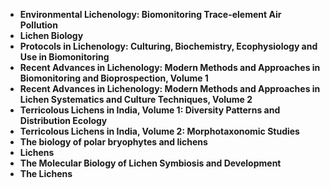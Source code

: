 <ul>
  
 <li><b><a target="_blank" href="https://github.com/manjunath5496/Lichenology-Books/blob/master/lit(1).pdf" style="text-decoration:none;">Environmental Lichenology: Biomonitoring Trace-element Air Pollution</a></b></li>
  
<li><b><a target="_blank" href="https://github.com/manjunath5496/Lichenology-Books/blob/master/lit(2).pdf" style="text-decoration:none;">Lichen Biology</a></b></li>

<li><b><a target="_blank" href="https://github.com/manjunath5496/Lichenology-Books/blob/master/lit(3).pdf" style="text-decoration:none;">Protocols in Lichenology: Culturing, Biochemistry, Ecophysiology and Use in Biomonitoring</a></b></li>                         
  <li><b><a target="_blank" href="https://github.com/manjunath5496/Lichenology-Books/blob/master/lit(4).pdf" style="text-decoration:none;">Recent Advances in Lichenology: Modern Methods and Approaches in Biomonitoring and Bioprospection, Volume 1</a></b></li>  
     <li><b><a target="_blank" href="https://github.com/manjunath5496/Lichenology-Books/blob/master/lit(5).pdf" style="text-decoration:none;">Recent Advances in Lichenology: Modern Methods and Approaches in Lichen Systematics and Culture Techniques, Volume 2</a></b></li>  
 
  <li><b><a target="_blank" href="https://github.com/manjunath5496/Lichenology-Books/blob/master/lit(6).pdf" style="text-decoration:none;">Terricolous Lichens in India, Volume 1: Diversity Patterns and Distribution Ecology</a></b></li>                         
  <li><b><a target="_blank" href="https://github.com/manjunath5496/Lichenology-Books/blob/master/lit(7).rar" style="text-decoration:none;">Terricolous Lichens in India, Volume 2: Morphotaxonomic Studies</a></b></li>  
     <li><b><a target="_blank" href="https://github.com/manjunath5496/Lichenology-Books/blob/master/lit(8).pdf" style="text-decoration:none;">The biology of polar bryophytes and lichens</a></b></li>  
   <li><b><a target="_blank" href="https://github.com/manjunath5496/Lichenology-Books/blob/master/lit(9).pdf" style="text-decoration:none;">Lichens</a></b></li>                         
  <li><b><a target="_blank" href="https://github.com/manjunath5496/Lichenology-Books/blob/master/lit(10).pdf" style="text-decoration:none;">The Molecular Biology of Lichen Symbiosis and Development</a></b></li>  
     <li><b><a target="_blank" href="https://github.com/manjunath5496/Lichenology-Books/blob/master/lit(11).pdf" style="text-decoration:none;">The Lichens</a></b></li>  



</ul>
